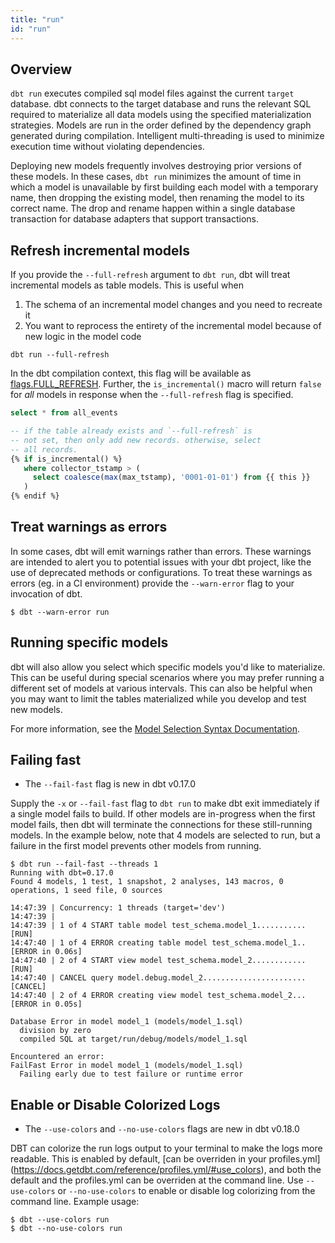 ```yaml
---
title: "run"
id: "run"
---
```


## Overview

`dbt run` executes compiled sql model files against the current `target`
database. dbt connects to the target database and runs the relevant SQL required
to materialize all data models using the specified materialization strategies.
Models are run in the order defined by the dependency graph generated during
compilation. Intelligent multi-threading is used to minimize execution time
without violating dependencies.

Deploying new models frequently involves destroying prior versions of these
models. In these cases, `dbt run` minimizes the amount of time in which a model
is unavailable by first building each model with a temporary name, then dropping
the existing model, then renaming the model to its correct name. The drop and
rename happen within a single database transaction for database adapters that
support transactions.

## Refresh incremental models

If you provide the `--full-refresh` argument to `dbt run`, dbt will treat incremental models as table models. This is useful when

1. The schema of an incremental model changes and you need to recreate it
2. You want to reprocess the entirety of the incremental model because of new logic in the model code

<File name='bash'>

```shell
dbt run --full-refresh
```

</File>

In the dbt compilation context, this flag will be available as [flags.FULL_REFRESH](flags). Further, the `is_incremental()` macro will return `false` for *all* models in response when the `--full-refresh` flag is specified.

<File name='models/example.sql'>

```sql
select * from all_events

-- if the table already exists and `--full-refresh` is
-- not set, then only add new records. otherwise, select
-- all records.
{% if is_incremental() %}
   where collector_tstamp > (
     select coalesce(max(max_tstamp), '0001-01-01') from {{ this }}
   )
{% endif %}
```

</File>

## Treat warnings as errors

In some cases, dbt will emit warnings rather than errors. These warnings are intended to alert you to potential issues with your dbt project, like the use of deprecated methods or configurations. To treat these warnings as errors (eg. in a CI environment) provide the `--warn-error` flag to your invocation of dbt.

```
$ dbt --warn-error run
```

## Running specific models

dbt will also allow you select which specific models you'd like to materialize. This can be useful during special scenarios where you may prefer running a different set of models at various intervals. This can also be helpful when you may want to limit the tables materialized while you develop and test new models.

For more information, see the [Model Selection Syntax Documentation](node-selection/syntax).

## Failing fast

<Changelog>

 - The `--fail-fast` flag is new in dbt v0.17.0

</Changelog>

Supply the `-x` or `--fail-fast` flag to `dbt run` to make dbt exit immediately
if a single model fails to build. If other models are in-progress when the first
model fails, then dbt will terminate the connections for these still-running
models. In the example below, note that 4 models are selected to run, but a
failure in the first model prevents other models from running.

```text
$ dbt run --fail-fast --threads 1
Running with dbt=0.17.0
Found 4 models, 1 test, 1 snapshot, 2 analyses, 143 macros, 0 operations, 1 seed file, 0 sources

14:47:39 | Concurrency: 1 threads (target='dev')
14:47:39 |
14:47:39 | 1 of 4 START table model test_schema.model_1........... [RUN]
14:47:40 | 1 of 4 ERROR creating table model test_schema.model_1.. [ERROR in 0.06s]
14:47:40 | 2 of 4 START view model test_schema.model_2............ [RUN]
14:47:40 | CANCEL query model.debug.model_2....................... [CANCEL]
14:47:40 | 2 of 4 ERROR creating view model test_schema.model_2... [ERROR in 0.05s]

Database Error in model model_1 (models/model_1.sql)
  division by zero
  compiled SQL at target/run/debug/models/model_1.sql

Encountered an error:
FailFast Error in model model_1 (models/model_1.sql)
  Failing early due to test failure or runtime error
```

## Enable or Disable Colorized Logs

<Changelog>

 - The `--use-colors` and `--no-use-colors` flags are new in dbt v0.18.0

</Changelog>

DBT can colorize the run logs output to your terminal to make the logs more readable. This is enabled by default, [can be overriden in your profiles.yml] (https://docs.getdbt.com/reference/profiles.yml/#use_colors), and both the default and the profiles.yml can be overriden at the command line. Use `--use-colors` or `--no-use-colors` to enable or disable log colorizing from the command line.
Example usage:
```
$ dbt --use-colors run
$ dbt --no-use-colors run
```
